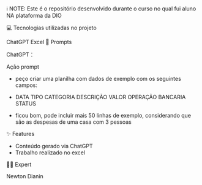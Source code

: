 ℹ️ NOTE: Este é o repositório desenvolvido durante o curso no qual fui aluno NA plataforma da DIO

💻 Tecnologias utilizadas no projeto

ChatGPT
Excel
🧠 Prompts

ChatGPT：

Ação	prompt
- peço criar uma planilha com dados de exemplo com os seguintes campos:

- DATA	TIPO	CATEGORIA	DESCRIÇÃO	VALOR	OPERAÇÃO BANCARIA	STATUS
- ficou bom, pode incluir mais 50 linhas de exemplo, considerando que são as despesas de uma casa com 3 pessoas

✨ Features
- Conteúdo gerado via ChatGPT
- Trabalho realizado no excel



👨‍💻 Expert

Newton Dianin
